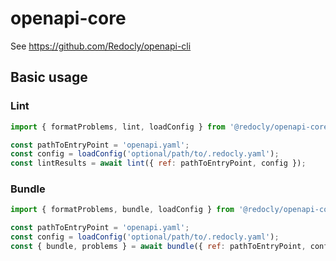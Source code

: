 # openapi-core

See https://github.com/Redocly/openapi-cli

## Basic usage

### Lint

```js
import { formatProblems, lint, loadConfig } from '@redocly/openapi-core';

const pathToEntryPoint = 'openapi.yaml';
const config = loadConfig('optional/path/to/.redocly.yaml');
const lintResults = await lint({ ref: pathToEntryPoint, config });
```

### Bundle

```js
import { formatProblems, bundle, loadConfig } from '@redocly/openapi-core';

const pathToEntryPoint = 'openapi.yaml';
const config = loadConfig('optional/path/to/.redocly.yaml');
const { bundle, problems } = await bundle({ ref: pathToEntryPoint, config });
```
